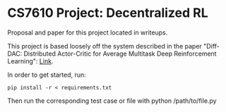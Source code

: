 # CS7610 Project: Decentralized RL 

Proposal and paper for this project located in writeups.

This project is based loosely off the system described in the paper "Diff-DAC: Distributed Actor-Critic for Average Multitask Deep Reinforcement Learning": [Link](https://www.prowler.io/blog/diff-dac-fully-distributed-deep-reinforcement-learning).

In order to get started, run:

    pip install -r < requirements.txt

Then run the corresponding test case or file with python /path/to/file.py